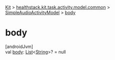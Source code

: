 
[Kit](../../../kit.html) > [healthstack.kit.task.activity.model.common](../index.html) > [SimpleAudioActivityModel](index.html) > [body](body.html)



# body



[androidJvm]\
val [body](body.html): [List](https://kotlinlang.org/api/latest/jvm/stdlib/kotlin.collections/-list/index.html)&lt;[String](https://kotlinlang.org/api/latest/jvm/stdlib/kotlin/-string/index.html)&gt;? = null




